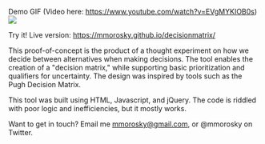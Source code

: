 Demo GIF (Video here: https://www.youtube.com/watch?v=EVgMYKIOB0s)
![](https://github.com/mmorosky/decisionmatrix/blob/master/images/GifTutorial.gif)

Try it!
Live version: https://mmorosky.github.io/decisionmatrix/

This proof-of-concept is the product of a thought experiment on how we decide between alternatives when making decisions. The tool enables the creation of a "decision matrix," while supporting basic prioritization and qualifiers for uncertainty. The design was inspired by tools such as the Pugh Decision Matrix. 
    
This tool was built using HTML, Javascript, and jQuery. The code is riddled with poor logic and inefficiencies, but it mostly works.
    
Want to get in touch? Email me mmorosky@gmail.com, or @mmorosky on Twitter.
